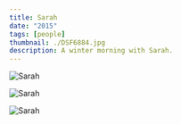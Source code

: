 ```yaml
---
title: Sarah
date: "2015"
tags: [people]
thumbnail: ./DSF6884.jpg
description: A winter morning with Sarah.
---
```

![Sarah](./DSF6851.jpg)

![Sarah](./Scan307.jpg)

![Sarah](./Scan311.jpg)
